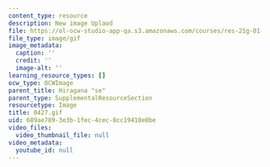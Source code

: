 ```yaml
---
content_type: resource
description: New image Uplaod
file: https://ol-ocw-studio-app-qa.s3.amazonaws.com/courses/res-21g-01-kana-spring-2010/689ae7893e3b1fec4cec0cc19410e0be_0427.gif
file_type: image/gif
image_metadata:
  caption: ''
  credit: ''
  image-alt: ''
learning_resource_types: []
ocw_type: OCWImage
parent_title: Hiragana "se"
parent_type: SupplementalResourceSection
resourcetype: Image
title: 0427.gif
uid: 689ae789-3e3b-1fec-4cec-0cc19410e0be
video_files:
  video_thumbnail_file: null
video_metadata:
  youtube_id: null
---
```

